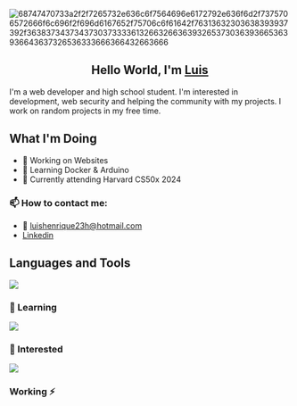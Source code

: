 
![68747470733a2f2f7265732e636c6f7564696e6172792e636f6d2f7375706572666f6c696f2f696d6167652f75706c6f61642f76313632303638393937392f3638373437343730373333613266326636393265373036393665363936643637326536333666366432663666](https://github.com/user-attachments/assets/78ad8063-9916-4be3-8f31-5cef5287a775)


<h2 align="center">Hello World, I'm <a href="https://github.com/luismede">Luis</a></h2>
I'm a web developer and high school student. I'm interested in development, web security and helping the community with my projects. I work on random projects in my free time.

## What I'm Doing

- 🔭 Working on Websites
- 🌱 Learning Docker & Arduino
- 🏫 Currently attending Harvard CS50x 2024
<h3>📫 How to contact me: </h3>

- 📩 luishenrique23h@hotmail.com
- <a href="https://www.linkedin.com/in/luismede/">Linkedin</a>




## Languages and Tools

<a href="https://github.com/luismede"><img src="https://skillicons.dev/icons?i=vscode,figma,linux,git,firebase,docker,html,css,js,nodejs,python"></a>

### 🌱 Learning
<p align="left"> <a href="https://github.com/luismede"><img src="https://skillicons.dev/icons?i=js,arduino"></a>

### 👀 Interested
<p align="left"> <a href="https://github.com/luismede"><img src="https://skillicons.dev/icons?i=golang,aws"></a></p>

<h3> Working ⚡</h3></br>

